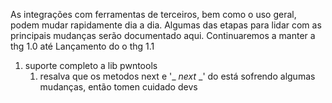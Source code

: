 As integrações com ferramentas de terceiros, bem como o uso geral, podem mudar rapidamente
dia a dia. Algumas das etapas para lidar com as principais mudanças serão
documentado aqui. Continuaremos a manter a thg 1.0 até
Lançamento do o thg 1.1

1. suporte completo a lib pwntools
    1. resalva que os metodos next e '_ _next_ _' do está sofrendo algumas mudanças, então tomen cuidado devs   